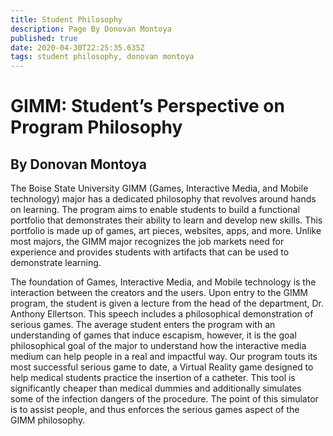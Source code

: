 ```yaml
---
title: Student Philosophy
description: Page By Donovan Montoya
published: true
date: 2020-04-30T22:25:35.635Z
tags: student philosophy, donovan montoya
---
```


# GIMM: Student’s Perspective on Program Philosophy

## By Donovan Montoya

The Boise State University GIMM (Games, Interactive Media, and Mobile technology) major has a dedicated philosophy that revolves around hands on learning. The program aims to enable students to build a functional portfolio that demonstrates their ability to learn and develop new skills. This portfolio is made up of games, art pieces, websites, apps, and more. Unlike most majors, the GIMM major recognizes the job markets need for experience and provides students with artifacts that can be used to demonstrate learning.

The foundation of Games, Interactive Media, and Mobile technology is the interaction between the creators and the users. Upon entry to the GIMM program, the student is given a lecture from the head of the department, Dr. Anthony Ellertson. This speech includes a philosophical demonstration of serious games. The average student enters the program with an understanding of games that induce escapism, however, it is the goal philosophical goal of the major to understand how the interactive media medium can help people in a real and impactful way. Our program touts its most successful serious game to date, a Virtual Reality game designed to help medical students practice the insertion of a catheter. This tool is significantly cheaper than medical dummies and additionally simulates some of the infection dangers of the procedure. The point of this simulator is to assist people, and thus enforces the serious games aspect of the GIMM philosophy.
